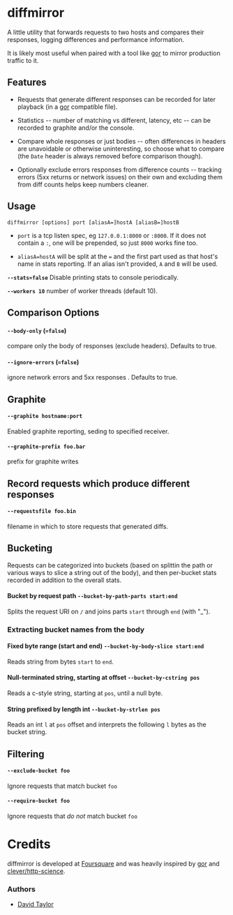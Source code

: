 # diffmirror

A little utility that forwards requests to two hosts and compares their responses, logging differences and performance information.

It is likely most useful when paired with a tool like [gor](/buger/gor) to mirror production traffic to it.

## Features

- Requests that generate different responses can be recorded for later playback (in a [gor](/buger/gor) compatible file).

- Statistics -- number of matching vs different, latency, etc -- can be recorded to graphite and/or the console.

- Compare whole responses or just bodies -- often differences in headers are unavoidable or otherwise uninteresting, so choose what to compare (the `Date` header is always removed before comparison though).

- Optionally exclude errors responses from difference counts -- tracking errors (5xx returns or network issues) on their own and excluding them from diff counts helps keep numbers cleaner.


## Usage
`diffmirror [options] port [aliasA=]hostA [aliasB=]hostB`

- `port` is a tcp listen spec, eg `127.0.0.1:8000` or `:8000`. 
If it does not contain a `:`, one will be prepended, so just `8000` works fine too.

- `aliasA=hostA` will be split at the `=` and the first part used as that host's name in stats reporting. 
If an alias isn't provided, `A` and `B` will be used. 

**`--stats=false`**
Disable printing stats to console periodically.

**`--workers 10`**
number of worker threads (default 10).

## Comparison Options

####  `--body-only` (`=false`)
compare only the body of responses (exclude headers). Defaults to true.

####  `--ignore-errors` (`=false`)
ignore network errors and 5xx responses . Defaults to true.

## Graphite
####  `--graphite hostname:port`
Enabled graphite reporting, seding to specified receiver.

####  `--graphite-prefix foo.bar`
prefix for graphite writes

## Record requests which produce different responses
####  `--requestsfile foo.bin`
filename in which to store requests that generated diffs.

## Bucketing

Requests can be categorized into buckets (based on splittin the path or various ways to slice a string out of the body), and then per-bucket stats recorded in addition to the overall stats.

#### Bucket by request path `--bucket-by-path-parts start:end`
Splits the request URI on `/` and joins parts `start` through `end` (with "_").

### Extracting bucket names from the body

#### Fixed byte range (start and end) `--bucket-by-body-slice start:end`
Reads string from bytes `start` to `end`.

#### Null-terminated string, starting at offset `--bucket-by-cstring pos`
Reads a c-style string, starting at `pos`, until a null byte.

#### String prefixed by length int `--bucket-by-strlen pos`
Reads an int `l` at `pos` offset and interprets the following `l` bytes as the bucket string.

## Filtering

#### `--exclude-bucket foo`
Ignore requests that match bucket `foo`

#### `--require-bucket foo`
Ignore requests that _do not_ match bucket `foo`

# Credits
diffmirror is developed at [Foursquare](/foursquare) and was heavily inspired by [gor](/buger/gor) and [clever/http-science](/clever/http-science).

### Authors
  - [David Taylor](/dt)
